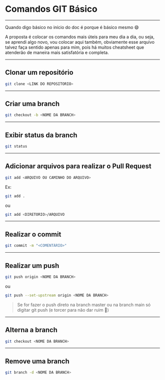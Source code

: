# Comandos GIT Básico
---

Quando digo básico no início do doc é porque é básico mesmo :smile:

A proposta é colocar os comandos mais úteis para meu dia a dia, ou seja, se aprendi algo novo, vou colocar aqui também, obviamente esse arquivo talvez faça sentido apenas para mim, pois há muitos cheatsheet que atenderão de maneira mais satisfatória e completa.

---

## Clonar um repositório
```bash
git clone <LINK DO REPOSITORIO>
```
---
## Criar uma branch
```bash
git checkout -b <NOME DA BRANCH>
```
---
## Exibir status da branch
```bash
git status
```
---
## Adicionar arquivos para realizar o Pull Request
```bash
git add <ARQUIVO OU CAMINHO DO ARQUIVO>
```
Ex:
```bash
git add .
```
ou 
```bash
git add <DIRETORIO>/ARQUIVO
```
---
## Realizar o commit
```bash
git commit -m "<COMENTÁRIO>"
```
---
## Realizar um push
```bash
git push origin <NOME DA BRANCH>
```
ou
```bash
git push --set-upstream origin <NOME DA BRANCH>
```
>Se for fazer o push direto na branch master ou na branch main só digitar git push (e torcer para não dar ruim :rofl:)
---
## Alterna a branch
```bash
git checkout <NOME DA BRANCH>
```
---
## Remove uma branch
```bash
git branch -d <NOME DA BRANCH>
```
